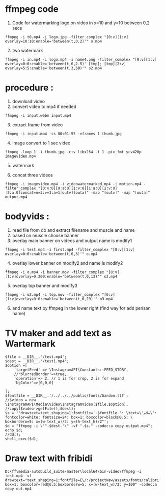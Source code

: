 # ffmpeg code
1. Code for watermarking logo on video in x=10 and y=10 between 0,2 secs
```
ffmpeg -i t0.mp4 -i logo.jpg -filter_complex "[0:v][1:v] overlay=10:10:enable='between(t,0,2)'" o.mp4
```
2. two watermark 
```
ffmpeg -i in.mp4 -i logo.mp4 -i name4.png -filter_complex "[0:v][1:v] overlay=0:0:enable='between(t,0,2.5)' [tmp]; [tmp][2:v] overlay=5:5:enable='between(t,3,50)'" o2.mp4
```

# procedure :
1. download video 
2. convert video to mp4 if needed 
```
ffmpeg -i input.webm input.mp4
```
3. extract frame from video 
```
ffmpeg -i input.mp4 -ss 00:01:55 -vframes 1 thumb.jpg
```
4. image convert to 1 sec video 
```
ffmpeg -loop 1 -i thumb.jpg -c:v libx264 -t 1 -pix_fmt yuv420p imagevideo.mp4
```
5. watermark

6. concat three videos 
```
ffmpeg -i imagevideo.mp4 -i videowatermarked.mp4 -i motion.mp4 -filter_complex "[0:v:0][0:a:0][1:v:0][1:a:0][2:v:0][2:a:0]concat=n=3:v=1:a=1[outv][outa]" -map "[outv]" -map "[outa]" output.mp4
```

# bodyvids :
1. read file from db and extract filename and muscle and name
2. based on muscle choose banner
3. overlay main banner on videos and output name is modify1 
```
ffmpeg -i test.mp4 -i first.mp4 -filter_complex "[0:v][1:v] overlay=0:0:enable='between(t,0,3)'" o.mp4
```
4. overlay lower banner on modify2 and name is modify2
```
ffmpeg -i o.mp4 -i banner.mov -filter_complex "[0:v][1:v]overlay=0:200:enable='between(t,0,13)'" o2.mp4
```
5. overlay top banner and modify3 
```
ffmpeg -i o2.mp4 -i top.mov -filter_complex "[0:v][1:v]overlay=0:0:enable='between(t,0,20)'" o3.mp4
```
6. and name text by ffmpeg in the lower right (find way for add perisan name)

# TV maker and add text as Wartermark

```
$file = __DIR__.'/test.mp4';
$dest = __DIR__.'/test1.mp4';
$option =[
    'targetFeed' => \InstagramAPI\Constants::FEED_STORY,
    //'blurredBorder'=>true,
    'operation'=> 2, // 1 is for crop, 2 is for expand
    'bgColor'=>[0,0,0]

];
$fontfile = __DIR__.'/../../../public/fonts/Gandom.ttf';
//$video = new \InstagramAPI\Media\Video\InstagramVideo($file,$option);
//copy($video->getFile(),$dest);
$s = '"drawtext=text_shaping=1:fontfile='.$fontfile.': \text=\'سلام\': fontcolor=white: fontsize=24: box=1: boxcolor=black@0.5: \
boxborderw=5: x=(w-text_w)/2: y=(h-text_h)/2"';
$d = "ffmpeg -i \"".$dest."\" -vf ".$s." -codec:a copy output.mp4";
echo $d;
//dd();
shell_exec($d);
```

# Draw text with fribidi
```
D:\ff\media-autobuild_suite-master\local64\bin-video\ffmpeg -i test.mp4 -vf drawtext="text_shaping=1:fontfile=E\/:/projectNew/assets/fonts/calibri.ttf':text='سلام':fontcolor=white:fontsize=36: box=1: boxcolor=red@0.5:boxborderw=5: x=(w-text_w)/2: y=100" -codec:a copy out.mp4
```


